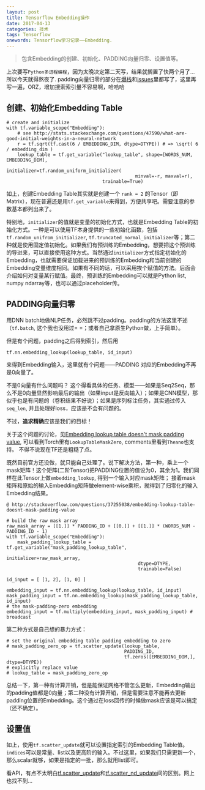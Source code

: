 ```yaml
---
layout: post
title: Tensorflow Embedding操作
date: 2017-04-13
categories: 技术 
tags: Tensorflow
onewords: Tensorflow学习记录——Embedding.
---
```

> 包含Embedding的创建、初始化、PADDING向量归零、设置值等。

上次要写`Python多进程编程`，因为太晚决定第二天写，结果就搁置了快两个月了... 所以今天就得熬夜了. padding向量归零的部分在[爆栈](http://stackoverflow.com/questions/37255038/embedding-lookup-table-doesnt-mask-padding-value)和[issues](https://github.com/tensorflow/tensorflow/issues/2373)里都写了，这里再写一遍，ORZ，增加搜索索引量不容易啊，哈哈哈

## 创建、初始化Embedding Table

    # create and initialize
    with tf.variable_scope("Embedding"):
        # see http://stats.stackexchange.com/questions/47590/what-are-good-initial-weights-in-a-neural-network
        r = tf.sqrt(tf.cast(6 / EMBEDDING_DIM, dtype=DTYPE)) # => \sqrt( 6 / embedding_dim )
        lookup_table = tf.get_variable("lookup_table", shape=[WORDS_NUM, EMBEDDING_DIM],
                                       initializer=tf.random_uniform_initializer(
                                                   minval=-r, maxval=r),
                                       trainable=True)

如上，创建Embedding Table其实就是创建一个 `rank = 2` 的Tensor（即Matrix），现在普遍还是用`tf.get_variable`来得到，方便共享吧。需要注意的参数基本都列出来了。

特别地，`initializer`的值就是变量的初始化方式，也就是Embedding Table的初始化方式。一种是可以使用TF本身提供的一些初始化函数，包括`tf.random_unifrom_initializer`, `tf.truncated_normal_initializer`等；第二种就是使用固定值初始化。如果我们有预训练的Embedding，想要把这个预训练的导进来，可以直接使用这种方式。当然通过`initializer`方式指定初始化的Embedding，也就需要保证加载进来的预训练的Embedding和当前创建的Embedding变量维度相同。如果有不同的话，可以采用挨个赋值的方法。后面会介绍如何对变量某行赋值。最终，预训练的Embedding可以就是Python list, numpy ndarray等，也可以通过placeholder传。

## PADDING向量归零

用DNN batch地做NLP任务，必然跳不过padding。padding的方法这里不述（`tf.batch`, 这个我也没用过= =；或者自己拿原生Python做，上手简单）。

但是有个问题，padding之后得到索引，然后用

    tf.nn.embedding_lookup(lookup_table, id_input)

来得到Embedding输入，这里就有个问题——PADDING 对应的Embedding不再是0向量了。

不是0向量有什么问题吗？ 这个得看具体的任务、模型——如果是Seq2Seq，那么不是0向量显然影响最后的输出（如果input是反向输入）；如果是CNN模型，那似乎也是有问题的（卷积结果不好说）；如果是序列标注任务，其实通过传入`seq_len`, 并且处理好loss，应该是不会有问题的。

不过，**追求精确**应该是我们的目标！

关于这个问题的讨论，见[Embedding lookup table doesn't mask padding value](https://github.com/tensorflow/tensorflow/issues/2373), 可以看到Torch里有`LookupTableMaskZero`, comments里看到`Theano`也支持。 不得不说现在TF还是粗糙了点。

既然目前官方还没做，就只能自己处理了。说下解决方法，第一种，乘上一个mask矩阵！这个矩阵(二阶Tensor)把PADDING位置的值设为0，其余为1。我们同样在此Tensor上做`embedding_lookup`, 得到一个输入对应mask矩阵； 接着mask矩阵和原始的输入Embedding矩阵做element-wise乘积，就得到了归零化的输入Embedding结果。

    @ http://stackoverflow.com/questions/37255038/embedding-lookup-table-doesnt-mask-padding-value

    # build the raw mask array
    raw_mask_array = [[1.]] * PADDING_ID + [[0.]] + [[1.]] * (WORDS_NUM - PADDING_ID - 1)
    with tf.variable_scope("Embedding"):
        mask_padding_lookup_table = tf.get_variable("mask_padding_lookup_table",
                                                    initializer=raw_mask_array,
                                                    dtype=DTYPE,
                                                    trainable=False)

    id_input = [ [1, 2], [1, 0] ]

    embedding_input = tf.nn.embedding_lookup(lookup_table, id_input)
    mask_padding_input = tf.nn.embedding_lookup(mask_padding_lookup_table, id_input)
    # the mask-padding-zero embedding
    embedding_input = tf.multiply(embedding_input, mask_padding_input) # broadcast

第二种方式是自己想的暴力方式：

    # set the original embedding table padding embedding to zero
    # mask_padding_zero_op = tf.scatter_update(lookup_table, 
                                               PADDING_ID, 
                                               tf.zeros([EMBEDDING_DIM,], dtype=DTYPE))
    # explicitly replace value
    # lookup_table = mask_padding_zero_op

总结一下，第一种有计算开销，但是能保证网络不管怎么更新，Embedding输出的padding值都是0向量；第二种没有计算开销，但是需要注意不能再去更新padding位置的Embedding。这个通过在loss回传的时候做mask应该是可以搞定（还不确定）。

## 设置值

如上，使用`tf.scatter_update`就可以设置指定索引的Embedding Table值。`indices`可以是常量、list以及更高阶的输入。不过这里，如果我们只需更新一个，那么scalar就够，如果是指定的一批，那么就用list即可。

看API，有点不太明白[tf.scatter_update](https://www.tensorflow.org/api_docs/python/tf/scatter_update)和[tf.scatter_nd_update](https://www.tensorflow.org/api_docs/python/tf/scatter_nd_update)间的区别。网上也找不到...